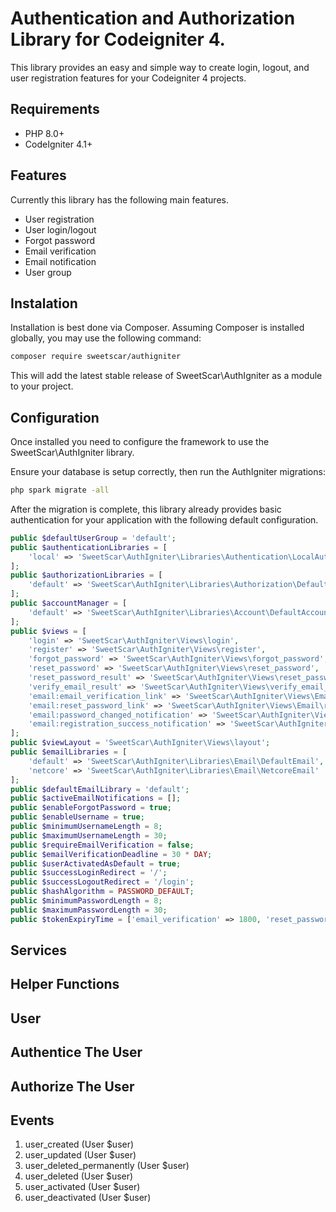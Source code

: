 # Authentication and Authorization Library for Codeigniter 4.

This library provides an easy and simple way to create login, logout, and user registration features for your Codeigniter 4 projects.

## Requirements

- PHP 8.0+
- CodeIgniter 4.1+

## Features

Currently this library has the following main features.

- User registration
- User login/logout
- Forgot password
- Email verification
- Email notification
- User group

## Instalation

Installation is best done via Composer. Assuming Composer is installed globally, you may use the following command:
```bash
composer require sweetscar/authigniter
```
This will add the latest stable release of SweetScar\AuthIgniter as a module to your project.

## Configuration

Once installed you need to configure the framework to use the SweetScar\AuthIgniter library.

Ensure your database is setup correctly, then run the AuthIgniter migrations:
```bash
php spark migrate -all
```
After the migration is complete, this library already provides basic authentication for your application with the following default configuration.

```php
public $defaultUserGroup = 'default';
public $authenticationLibraries = [
    'local' => 'SweetScar\AuthIgniter\Libraries\Authentication\LocalAuthentication',
];
public $authorizationLibraries = [
    'default' => 'SweetScar\AuthIgniter\Libraries\Authorization\DefaultAuthorization'
];
public $accountManager = [
    'default' => 'SweetScar\AuthIgniter\Libraries\Account\DefaultAccountManager'
];
public $views = [
    'login' => 'SweetScar\AuthIgniter\Views\login',
    'register' => 'SweetScar\AuthIgniter\Views\register',
    'forgot_password' => 'SweetScar\AuthIgniter\Views\forgot_password',
    'reset_password' => 'SweetScar\AuthIgniter\Views\reset_password',
    'reset_password_result' => 'SweetScar\AuthIgniter\Views\reset_password_result',
    'verify_email_result' => 'SweetScar\AuthIgniter\Views\verify_email_result',
    'email:email_verification_link' => 'SweetScar\AuthIgniter\Views\Email\email_verification_link',
    'email:reset_password_link' => 'SweetScar\AuthIgniter\Views\Email\reset_password_link',
    'email:password_changed_notification' => 'SweetScar\AuthIgniter\Views\Email\password_changed_notification',
    'email:registration_success_notification' => 'SweetScar\AuthIgniter\Views\Email\registration_success_notification',
];
public $viewLayout = 'SweetScar\AuthIgniter\Views\layout';
public $emailLibraries = [
    'default' => 'SweetScar\AuthIgniter\Libraries\Email\DefaultEmail',
    'netcore' => 'SweetScar\AuthIgniter\Libraries\Email\NetcoreEmail'
];
public $defaultEmailLibrary = 'default';
public $activeEmailNotifications = [];
public $enableForgotPassword = true;
public $enableUsername = true;
public $minimumUsernameLength = 8;
public $maximumUsernameLength = 30;
public $requireEmailVerification = false;
public $emailVerificationDeadline = 30 * DAY;
public $userActivatedAsDefault = true;
public $successLoginRedirect = '/';
public $successLogoutRedirect = '/login';
public $hashAlgorithm = PASSWORD_DEFAULT;
public $minimumPasswordLength = 8;
public $maximumPasswordLength = 30;
public $tokenExpiryTime = ['email_verification' => 1800, 'reset_password' => 3600];
```

## Services
## Helper Functions
## User
## Authentice The User
## Authorize The User
## Events

1. user_created (User $user)
2. user_updated (User $user)
3. user_deleted_permanently (User $user)
4. user_deleted (User $user)
5. user_activated (User $user)
6. user_deactivated (User $user)